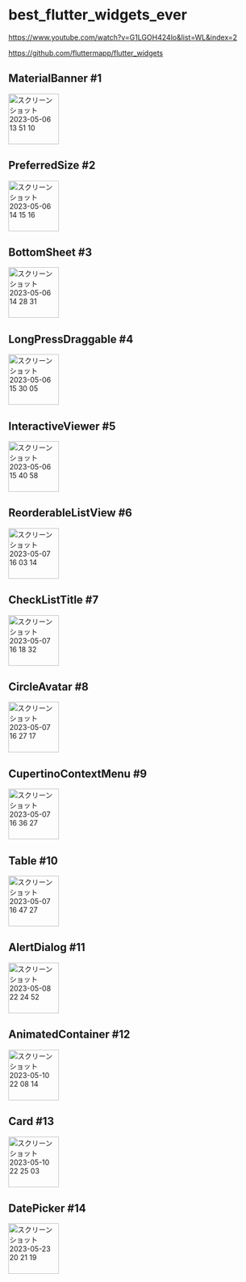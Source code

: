 # best_flutter_widgets_ever
https://www.youtube.com/watch?v=G1LGOH424lo&list=WL&index=2

https://github.com/fluttermapp/flutter_widgets

## MaterialBanner #1

<img width="100" alt="スクリーンショット 2023-05-06 13 51 10" src="https://user-images.githubusercontent.com/47273077/236600565-5ed98bd1-91e6-44fb-bdea-bf5513e2b049.png">

## PreferredSize #2

<img width="100" alt="スクリーンショット 2023-05-06 14 15 16" src="https://user-images.githubusercontent.com/47273077/236601492-b0e5eff2-7d92-4b28-a96e-3b937cb5f422.png">

## BottomSheet #3

<img width="100" alt="スクリーンショット 2023-05-06 14 28 31" src="https://user-images.githubusercontent.com/47273077/236602100-c61665a4-ee5a-45bf-8b08-49c3632e6469.png">

## LongPressDraggable #4

<img width="100" alt="スクリーンショット 2023-05-06 15 30 05" src="https://user-images.githubusercontent.com/47273077/236606408-133bfc38-d3dc-4cc6-8942-4b289ebf3128.png">

## InteractiveViewer #5
<img width="100" alt="スクリーンショット 2023-05-06 15 40 58" src="https://user-images.githubusercontent.com/47273077/236607711-31ebab02-88a7-419b-84a5-5f3a70b36d44.png">

## ReorderableListView #6
<img width="100" alt="スクリーンショット 2023-05-07 16 03 14" src="https://user-images.githubusercontent.com/47273077/236662949-1942b8b8-de96-47e8-94f4-443a541242c4.png">

## CheckListTitle #7
<img width="100" alt="スクリーンショット 2023-05-07 16 18 32" src="https://user-images.githubusercontent.com/47273077/236663608-d8e1f725-0da7-4474-b899-2209296803f5.png">

## CircleAvatar #8
<img width="100" alt="スクリーンショット 2023-05-07 16 27 17" src="https://user-images.githubusercontent.com/47273077/236663937-de0c7435-b6d9-483f-b6bf-cb84bf80e9ea.png">

## CupertinoContextMenu #9

<img width="100" alt="スクリーンショット 2023-05-07 16 36 27" src="https://user-images.githubusercontent.com/47273077/236664360-57bb2b71-b9fe-4615-b5c0-55109cbcb7eb.png">

## Table #10

<img width="100" alt="スクリーンショット 2023-05-07 16 47 27" src="https://user-images.githubusercontent.com/47273077/236664797-01edfc62-0c1c-46e1-ab08-6ad0fb08f8bf.png">

## AlertDialog #11

<img width="100" alt="スクリーンショット 2023-05-08 22 24 52" src="https://user-images.githubusercontent.com/47273077/236835936-c83e5f14-1c58-466a-a78d-55885388ebb2.png">

## AnimatedContainer #12

<img width="100" alt="スクリーンショット 2023-05-10 22 08 14" src="https://github.com/YamamotoDesu/best_flutter_widgets_ever/assets/47273077/f204ab4d-0fb7-4cd2-ac44-1758d95b5ed1">

## Card #13

<img width="100" alt="スクリーンショット 2023-05-10 22 25 03" src="https://github.com/YamamotoDesu/best_flutter_widgets_ever/assets/47273077/52929a35-7c6d-4357-b4a5-f72247849f75">

## DatePicker #14

<img width="100" alt="スクリーンショット 2023-05-23 20 21 19" src="https://github.com/YamamotoDesu/best_flutter_widgets_ever/assets/47273077/b1defb34-70d6-4200-81d1-9158a76ef684">

